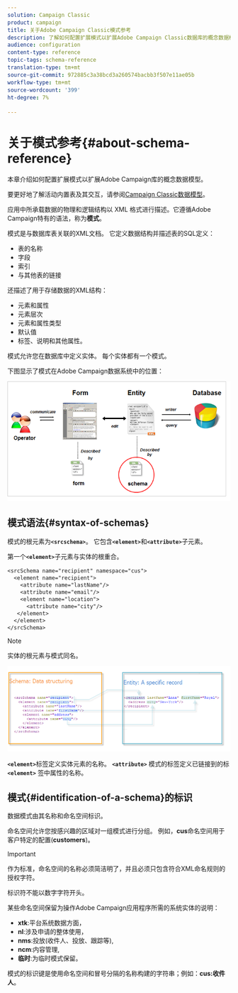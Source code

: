 ```yaml
---
solution: Campaign Classic
product: campaign
title: 关于Adobe Campaign Classic模式参考
description: 了解如何配置扩展模式以扩展Adobe Campaign Classic数据库的概念数据模型。
audience: configuration
content-type: reference
topic-tags: schema-reference
translation-type: tm+mt
source-git-commit: 972885c3a38bcd3a260574bacbb3f507e11ae05b
workflow-type: tm+mt
source-wordcount: '399'
ht-degree: 7%

---
```



# 关于模式参考{#about-schema-reference}

本章介绍如何配置扩展模式以扩展Adobe Campaign库的概念数据模型。

要更好地了解活动内置表及其交互，请参阅[Campaign Classic数据模型](https://helpx.adobe.com/cn/campaign/kb/acc-datamodel.html)。

应用中所承载数据的物理和逻辑结构以 XML 格式进行描述。它遵循Adobe Campaign特有的语法，称为&#x200B;**模式**。

模式是与数据库表关联的XML文档。 它定义数据结构并描述表的SQL定义：

* 表的名称
* 字段
* 索引
* 与其他表的链接

还描述了用于存储数据的XML结构：

* 元素和属性
* 元素层次
* 元素和属性类型
* 默认值
* 标签、说明和其他属性。

模式允许您在数据库中定义实体。 每个实体都有一个模式。

下图显示了模式在Adobe Campaign数据系统中的位置：

![](assets/reference_schema_intro.png)

## 模式语法{#syntax-of-schemas}

模式的根元素为&#x200B;**`<srcschema>`**。 它包含&#x200B;**`<element>`**&#x200B;和&#x200B;**`<attribute>`**&#x200B;子元素。

第一个&#x200B;**`<element>`**&#x200B;子元素与实体的根重合。

```
<srcSchema name="recipient" namespace="cus">
  <element name="recipient">  
    <attribute name="lastName"/>
    <attribute name="email"/>
    <element name="location">
      <attribute name="city"/>
   </element>
  </element>
</srcSchema>
```

>[!NOTE]
>
>实体的根元素与模式同名。

![](assets/s_ncs_configuration_schema_and_entity.png)

**`<element>`**&#x200B;标签定义实体元素的名称。 **`<attribute>`** 模式的标签定义已链接到的标 **`<element>`** 签中属性的名称。

## 模式{#identification-of-a-schema}的标识

数据模式由其名称和命名空间标识。

命名空间允许您按感兴趣的区域对一组模式进行分组。 例如，**cus**&#x200B;命名空间用于客户特定的配置(**customers**)。

>[!IMPORTANT]
>
>作为标准，命名空间的名称必须简洁明了，并且必须只包含符合XML命名规则的授权字符。
>
>标识符不能以数字字符开头。

某些命名空间保留为操作Adobe Campaign应用程序所需的系统实体的说明：

* **xtk**:平台系统数据方面，
* **nl**:涉及申请的整体使用，
* **nms**:投放(收件人、投放、跟踪等),
* **ncm**:内容管理,
* **临时**:为临时模式保留。

模式的标识键是使用命名空间和冒号分隔的名称构建的字符串；例如：**cus:收件人**。
